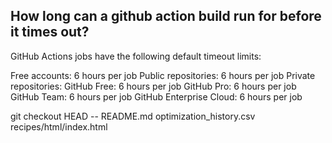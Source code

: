 ## How long can a github action build run for before it times out?

GitHub Actions jobs have the following default timeout limits:

Free accounts: 6 hours per job
Public repositories: 6 hours per job
Private repositories:
GitHub Free: 6 hours per job
GitHub Pro: 6 hours per job
GitHub Team: 6 hours per job
GitHub Enterprise Cloud: 6 hours per job

git checkout HEAD -- README.md optimization_history.csv recipes/html/index.html